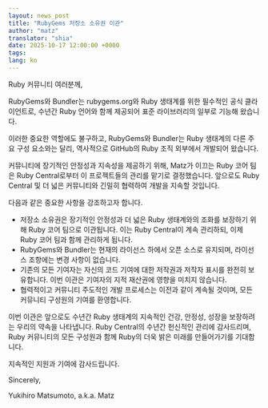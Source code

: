 ```yaml
---
layout: news_post
title: "RubyGems 저장소 소유권 이관"
author: "matz"
translator: "shia"
date: 2025-10-17 12:00:00 +0000
tags:
lang: ko
---
```


Ruby 커뮤니티 여러분께,

RubyGems와 Bundler는 rubygems.org와 Ruby 생태계를 위한 필수적인 공식 클라이언트로, 수년간 Ruby 언어와 함께 제공되어 표준 라이브러리의 일부로 기능해 왔습니다.

이러한 중요한 역할에도 불구하고, RubyGems와 Bundler는 Ruby 생태계의 다른 주요 구성 요소와는 달리, 역사적으로 GitHub의 Ruby 조직 외부에서 개발되어 왔습니다.

커뮤니티에 장기적인 안정성과 지속성을 제공하기 위해, Matz가 이끄는 Ruby 코어 팀은 Ruby Central로부터 이 프로젝트들의 관리를 맡기로 결정했습니다. 앞으로도 Ruby Central 및 더 넓은 커뮤니티와 긴밀히 협력하여 개발을 지속할 것입니다.

다음과 같은 중요한 사항을 강조하고자 합니다.

* 저장소 소유권은 장기적인 안정성과 더 넓은 Ruby 생태계와의 조화를 보장하기 위해 Ruby 코어 팀으로 이관됩니다. 이는 Ruby Central이 계속 관리하되, 이제 Ruby 코어 팀과 함께 관리하게 됩니다.
* RubyGems와 Bundler는 현재의 라이선스 하에서 오픈 소스로 유지되며, 라이선스 조항에는 변경 사항이 없습니다.
* 기존의 모든 기여자는 자신의 코드 기여에 대한 저작권과 저작자 표시를 완전히 보유합니다. 이번 이관은 기여자의 지적 재산권에 영향을 미치지 않습니다.
* 협력적이고 커뮤니티 주도적인 개발 프로세스는 이전과 같이 계속될 것이며, 모든 커뮤니티 구성원의 기여를 환영합니다.

이번 이관은 앞으로도 수년간 Ruby 생태계의 지속적인 건강, 안정성, 성장을 보장하려는 우리의 약속을 나타냅니다. Ruby Central의 수년간 헌신적인 관리에 감사드리며, Ruby 커뮤니티의 모든 구성원과 함께 Ruby의 더욱 밝은 미래를 만들어가기를 기대합니다.

지속적인 지원과 기여에 감사드립니다.

Sincerely,

Yukihiro Matsumoto, a.k.a. Matz
